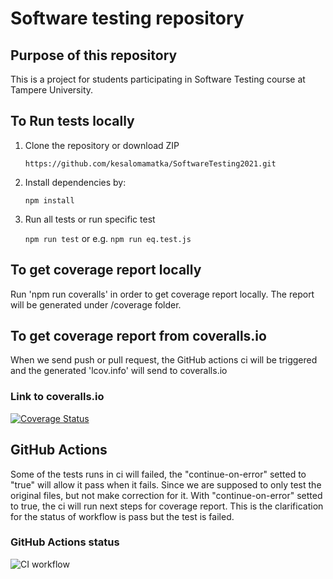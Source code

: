 # Software testing repository
## Purpose of this repository

This is a project for students participating in Software Testing course
at Tampere University.


## To Run tests locally

1. Clone the repository or download ZIP

   `https://github.com/kesalomamatka/SoftwareTesting2021.git`
   
2. Install dependencies by:

   `npm install`
   
3. Run all tests or run specific test 

   `npm run test` or e.g. `npm run eq.test.js`
  
  
## To get coverage report locally

   Run 'npm run coveralls' in order to get coverage report locally. The report will be generated under /coverage folder.

## To get coverage report from coveralls.io

   When we send push or pull request, the GitHub actions ci will be triggered and the generated 'lcov.info' will send to coveralls.io

### Link to coveralls.io

[![Coverage Status](https://coveralls.io/repos/github/kesalomamatka/SoftwareTesting2021/badge.svg?branch=main)](https://coveralls.io/github/kesalomamatka/SoftwareTesting2021?branch=main)

## GitHub Actions

Some of the tests runs in ci will failed, the "continue-on-error" setted to "true" will allow it pass when it fails.
Since we are supposed to only test the original files, but not make correction for it. 
With "continue-on-error" setted to true, the ci will run next steps for coverage report. 
This is the clarification for the status of workflow is pass but the test is failed. 

### GitHub Actions status

![CI workflow](https://github.com/kesalomamatka/SoftwareTesting2021/actions/workflows/ci.yml/badge.svg)

